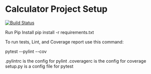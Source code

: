 # Calculator Project Setup
[![Build Status](https://app.travis-ci.com/JayPatel504/calc2.svg?branch=calc_2)](https://app.travis-ci.com/github/JayPatel504/calc2)

Run Pip Install
pip install -r requirements.txt

To run tests, Lint, and Coverage report use this command:

pytest  --pylint --cov

.pylintrc is the config for pylint
.coveragerc is the config for coverage
setup.py is a config file for pytest
